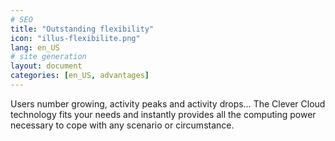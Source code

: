```yaml
---
# SEO
title: "Outstanding flexibility"
icon: "illus-flexibilite.png"
lang: en_US
# site generation
layout: document
categories: [en_US, advantages]
---
```


Users number growing, activity peaks and activity drops… The Clever Cloud technology fits your needs and instantly provides all the computing power necessary to cope with any scenario or circumstance.